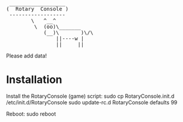 <pre>
 __________________
(  Rotary  Console )
 ------------------
        \   ^__^
         \  (oo)\_______
            (__)\       )\/\
                ||----w |
                ||     ||
</pre>

Please add data!

Installation
============

Install the RotaryConsole (game) script:
  sudo cp RotaryConsole.init.d /etc/init.d/RotaryConsole
  sudo update-rc.d RotaryConsole defaults 99

Reboot:
  sudo reboot

